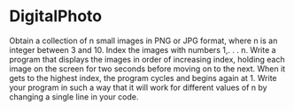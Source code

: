 # DigitalPhoto
Obtain a collection of n small images in PNG or JPG format, where n is an
integer between 3 and 10. Index the images with numbers 1,. . . n. Write a
program that displays the images in order of increasing index, holding each
image on the screen for two seconds before moving on to the next. When it
gets to the highest index, the program cycles and begins again at 1. Write
your program in such a way that it will work for different values of n by
changing a single line in your code.
